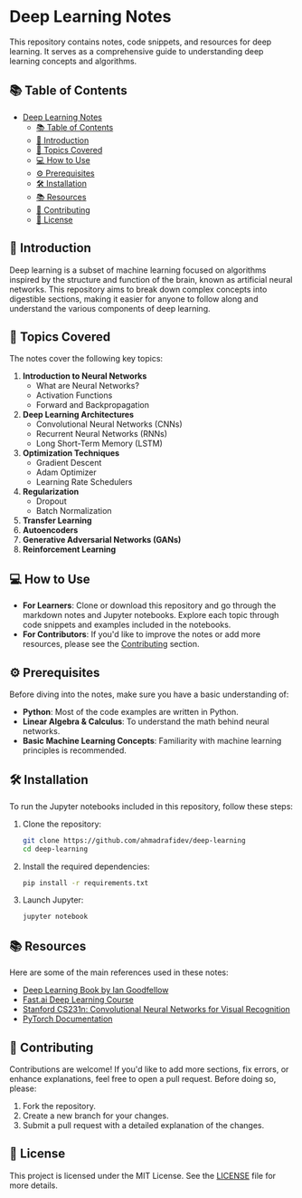 # Deep Learning Notes

This repository contains notes, code snippets, and resources for deep learning. It serves as a comprehensive guide to understanding deep learning concepts and algorithms. 

## 📚 Table of Contents

- [Deep Learning Notes](#deep-learning-notes)
  - [📚 Table of Contents](#-table-of-contents)
  - [🧠 Introduction](#-introduction)
  - [📝 Topics Covered](#-topics-covered)
  - [💻 How to Use](#-how-to-use)
  - [⚙️ Prerequisites](#️-prerequisites)
  - [🛠 Installation](#-installation)
  - [📚 Resources](#-resources)
  - [🤝 Contributing](#-contributing)
  - [📜 License](#-license)

## 🧠 Introduction

Deep learning is a subset of machine learning focused on algorithms inspired by the structure and function of the brain, known as artificial neural networks. This repository aims to break down complex concepts into digestible sections, making it easier for anyone to follow along and understand the various components of deep learning.

## 📝 Topics Covered

The notes cover the following key topics:

1. **Introduction to Neural Networks**
   - What are Neural Networks?
   - Activation Functions
   - Forward and Backpropagation
2. **Deep Learning Architectures**
   - Convolutional Neural Networks (CNNs)
   - Recurrent Neural Networks (RNNs)
   - Long Short-Term Memory (LSTM)
3. **Optimization Techniques**
   - Gradient Descent
   - Adam Optimizer
   - Learning Rate Schedulers
4. **Regularization**
   - Dropout
   - Batch Normalization
5. **Transfer Learning**
6. **Autoencoders**
7. **Generative Adversarial Networks (GANs)**
8. **Reinforcement Learning**

## 💻 How to Use

- **For Learners**: Clone or download this repository and go through the markdown notes and Jupyter notebooks. Explore each topic through code snippets and examples included in the notebooks.
- **For Contributors**: If you'd like to improve the notes or add more resources, please see the [Contributing](#contributing) section.

## ⚙️ Prerequisites

Before diving into the notes, make sure you have a basic understanding of:

- **Python**: Most of the code examples are written in Python.
- **Linear Algebra & Calculus**: To understand the math behind neural networks.
- **Basic Machine Learning Concepts**: Familiarity with machine learning principles is recommended.

## 🛠 Installation

To run the Jupyter notebooks included in this repository, follow these steps:

1. Clone the repository:

    ```bash
    git clone https://github.com/ahmadrafidev/deep-learning
    cd deep-learning
    ```

2. Install the required dependencies:

    ```bash
    pip install -r requirements.txt
    ```

3. Launch Jupyter:

    ```bash
    jupyter notebook
    ```

## 📚 Resources

Here are some of the main references used in these notes:

- [Deep Learning Book by Ian Goodfellow](https://www.deeplearningbook.org/)
- [Fast.ai Deep Learning Course](https://www.fast.ai/)
- [Stanford CS231n: Convolutional Neural Networks for Visual Recognition](http://cs231n.stanford.edu/)
- [PyTorch Documentation](https://pytorch.org/docs/stable/index.html)

## 🤝 Contributing

Contributions are welcome! If you'd like to add more sections, fix errors, or enhance explanations, feel free to open a pull request. Before doing so, please:

1. Fork the repository.
2. Create a new branch for your changes.
3. Submit a pull request with a detailed explanation of the changes.

## 📜 License

This project is licensed under the MIT License. See the [LICENSE](./LICENSE) file for more details.
